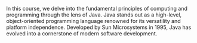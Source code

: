 In this course, we delve into the fundamental principles of computing and programming through the lens of Java. Java stands out as a high-level, object-oriented programming language renowned for its versatility and platform independence. Developed by Sun Microsystems in 1995, Java has evolved into a cornerstone of modern software development.
